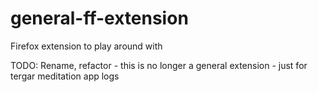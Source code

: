 # general-ff-extension
Firefox extension to play around with

TODO: Rename, refactor - this is no longer a general extension - just for 
tergar meditation app logs
